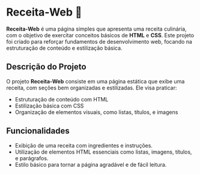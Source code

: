# Receita-Web 🍲

**Receita-Web** é uma página simples que apresenta uma receita culinária, com o objetivo de exercitar conceitos básicos de **HTML** e **CSS**. Este projeto foi criado para reforçar fundamentos de desenvolvimento web, focando na estruturação de conteúdo e estilização básica.

## Descrição do Projeto
O projeto **Receita-Web** consiste em uma página estática que exibe uma receita, com seções bem organizadas e estilizadas. Ele visa praticar:

- Estruturação de conteúdo com HTML
- Estilização básica com CSS
- Organização de elementos visuais, como listas, títulos, e imagens

## Funcionalidades
- Exibição de uma receita com ingredientes e instruções.
- Utilização de elementos HTML essenciais como listas, imagens, títulos, e parágrafos.
- Estilo básico para tornar a página agradável e de fácil leitura.